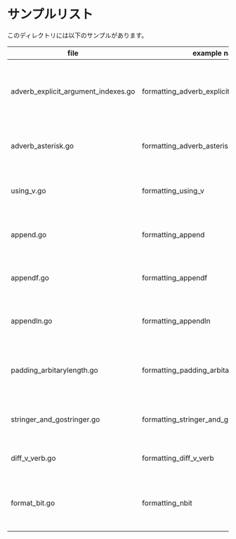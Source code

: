 # サンプルリスト

このディレクトリには以下のサンプルがあります。

| file                                | example name                                | note                                                                    |
| ----------------------------------- | ------------------------------------------- | ----------------------------------------------------------------------- |
| adverb_explicit_argument_indexes.go | formatting_adverb_explicit_argument_indexes | フォーマッティングの Explicit argument indexes についてのサンプルです。 |
| adverb_asterisk.go                  | formatting_adverb_asterisk                  | フォーマッティングの %*s についてのサンプルです                         |
| using_v.go                          | formatting_using_v                          | フォーマットするときの v の使い方についてのサンプルです                 |
| append.go                           | formatting_append                           | Go 1.19 から追加された fmt.Append() のサンプルです                      |
| appendf.go                          | formatting_appendf                          | Go 1.19 から追加された fmt.Appendf() のサンプルです                     |
| appendln.go                         | formatting_appendln                         | Go 1.19 から追加された fmt.Appendln() のサンプルです                    |
| padding_arbitarylength.go           | formatting_padding_arbitarylength           | 文字列をパディングする際の桁数を外から指定するサンプルです              |
| stringer_and_gostringer.go          | formatting_stringer_and_gostringer          | fmt.Stringerとfmt.GoStringerについてのサンプルです                      |
| diff_v_verb.go                      | formatting_diff_v_verb                      | v verbの違いについてのサンプルです.                                     |
| format_bit.go                       | formatting_nbit                             | 書式表示の %b を利用して指定ビット数分を表示するサンプルです。          |
